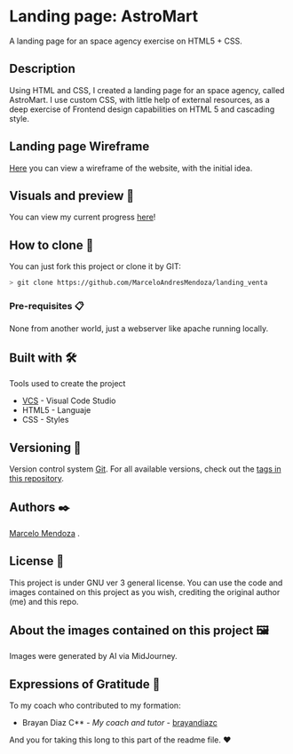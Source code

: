 # Landing page: AstroMart

A landing page for an space agency exercise on HTML5 + CSS.

## Description

Using HTML and CSS, I created a landing page for an space agency, called AstroMart. I use custom CSS, with little help of external resources, as a deep exercise of Frontend design capabilities on HTML 5 and cascading style.

## Landing page Wireframe

[Here](https://github.com/MarceloAndresMendoza/landing_venta/blob/main/maqueta-astromart.jpg) you can view a wireframe of the website, with the initial idea.

## Visuals and preview 👀

You can view my current progress [here](https://marceloandresmendoza.github.io/landing_venta/)!

## How to clone 🚀

You can just fork this project or clone it by GIT:
```bash
> git clone https://github.com/MarceloAndresMendoza/landing_venta
```

### Pre-requisites 📋

None from another world, just a webserver like apache running locally.


## Built with 🛠️

Tools used to create the project

* [VCS](https://code.visualstudio.com/Download) - Visual Code Studio
* HTML5 - Languaje
* CSS - Styles

## Versioning 📌

Version control system [Git](https://git-scm.com).
For all available versions, check out the [tags in this repository](https://github.com/MarceloAndresMendoza/landing_venta/tags).

## Authors ✒️

[Marcelo Mendoza](https://github.com/MarceloAndresMendoza) .


## License 📄

This project is under GNU ver 3 general license.
You can use the code and images contained on this project as you wish, crediting the original author (me) and this repo.

## About the images contained on this project 🖼️

Images were generated by AI via MidJourney.

## Expressions of Gratitude 🎁

To my coach who contributed to my formation:

* Brayan Diaz C** - *My coach and tutor* - [brayandiazc](https://brayandiazc.com)

And you for taking this long to this part of the readme file. ❤️
